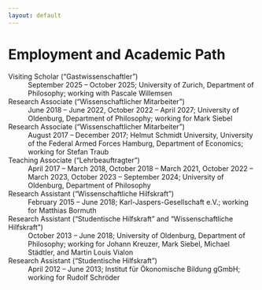 ```yaml
---
layout: default
---
```


# Employment and Academic Path

<dl>
   <dt>Visiting Scholar (“Gastwissenschaftler”)</dt>
      <dd>September 2025 – October 2025; University of Zurich, Department of Philosophy; working with Pascale Willemsen</dd>
   <dt>Research Associate (“Wissenschaftlicher Mitarbeiter”)</dt>
      <dd>June 2018 – June 2022, October 2022 – April 2027; University of Oldenburg, Department of Philosophy; working for Mark Siebel</dd>
   <dt>Research Associate (“Wissenschaftlicher Mitarbeiter”)</dt>
      <dd>August 2017 – December 2017; Helmut Schmidt University, University of the Federal Armed Forces Hamburg, Department of Economics; working for Stefan Traub</dd>
   <dt>Teaching Associate (“Lehrbeauftragter”)</dt>
      <dd>April 2017 – March 2018, October 2018 – March 2021, October 2022 – March 2023, October 2023 – September 2024; University of Oldenburg, Department of Philosophy</dd>
   <dt>Research Assistant (“Wissenschaftliche Hilfskraft”)</dt>
      <dd>February 2015 – June 2018; Karl-Jaspers-Gesellschaft e.V.; working for Matthias Bormuth</dd>
   <dt>Research Assistant (“Studentische Hilfskraft” and “Wissenschaftliche Hilfskraft”)</dt>
      <dd>October 2013 – June 2018; University of Oldenburg, Department of Philosophy; working for Johann Kreuzer, Mark Siebel, Michael Städtler, and Martin Louis Vialon</dd>
   <dt>Research Assistant (“Studentische Hilfskraft”)</dt>
      <dd>April 2012 – June 2013; Institut für Ökonomische Bildung gGmbH; working for Rudolf Schröder</dd>
</dl>
